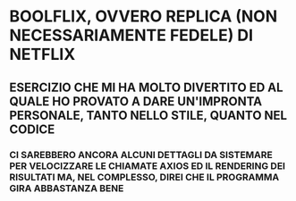 # BOOLFLIX, OVVERO REPLICA (NON NECESSARIAMENTE FEDELE) DI NETFLIX #

## ESERCIZIO CHE MI HA MOLTO DIVERTITO ED AL QUALE HO PROVATO A DARE UN'IMPRONTA PERSONALE, TANTO NELLO STILE, QUANTO NEL CODICE ##

### CI SAREBBERO ANCORA ALCUNI DETTAGLI DA SISTEMARE PER VELOCIZZARE LE CHIAMATE AXIOS ED IL RENDERING DEI RISULTATI MA, NEL COMPLESSO, DIREI CHE IL PROGRAMMA GIRA ABBASTANZA BENE ###